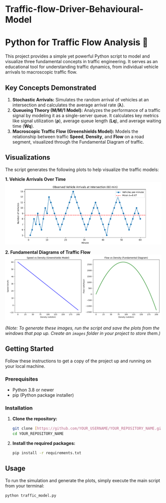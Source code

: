 # Traffic-flow-Driver-Behavioural-Model
# Python for Traffic Flow Analysis 🚦

This project provides a simple yet powerful Python script to model and visualize three fundamental concepts in traffic engineering. It serves as an educational tool for understanding traffic dynamics, from individual vehicle arrivals to macroscopic traffic flow.

## Key Concepts Demonstrated

1.  **Stochastic Arrivals:** Simulates the random arrival of vehicles at an intersection and calculates the average arrival rate (**λ**).
2.  **Queueing Theory (M/M/1 Model):** Analyzes the performance of a traffic signal by modeling it as a single-server queue. It calculates key metrics like signal utilization (**ρ**), average queue length (**Lq**), and average waiting time (**Wq**).
3.  **Macroscopic Traffic Flow (Greenshields Model):** Models the relationship between traffic **Speed**, **Density**, and **Flow** on a road segment, visualized through the Fundamental Diagram of traffic.

## Visualizations

The script generates the following plots to help visualize the traffic models:

**1. Vehicle Arrivals Over Time**
![Vehicle Arrivals Plot](arrivals_plot.png)

**2. Fundamental Diagrams of Traffic Flow**
![Fundamental Diagrams Plot](flow_diagram_plot.png)

*(Note: To generate these images, run the script and save the plots from the windows that pop up. Create an `images` folder in your project to store them.)*

## Getting Started

Follow these instructions to get a copy of the project up and running on your local machine.

### Prerequisites

* Python 3.8 or newer
* pip (Python package installer)

### Installation

1.  **Clone the repository:**
    ```bash
    git clone [https://github.com/YOUR_USERNAME/YOUR_REPOSITORY_NAME.git](https://github.com/YOUR_USERNAME/YOUR_REPOSITORY_NAME.git)
    cd YOUR_REPOSITORY_NAME
    ```

2.  **Install the required packages:**
    ```bash
    pip install -r requirements.txt
    ```

## Usage

To run the simulation and generate the plots, simply execute the main script from your terminal:

```bash
python traffic_model.py
